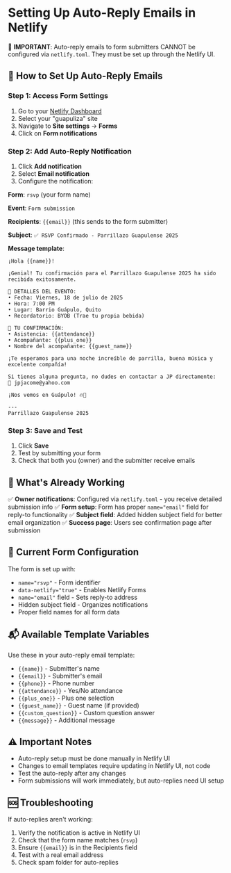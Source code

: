 # Setting Up Auto-Reply Emails in Netlify

🚨 **IMPORTANT**: Auto-reply emails to form submitters CANNOT be configured via `netlify.toml`. They must be set up through the Netlify UI.

## 📧 How to Set Up Auto-Reply Emails

### Step 1: Access Form Settings
1. Go to your [Netlify Dashboard](https://app.netlify.com)
2. Select your "guapuliza" site
3. Navigate to **Site settings** → **Forms**
4. Click on **Form notifications**

### Step 2: Add Auto-Reply Notification
1. Click **Add notification**
2. Select **Email notification**
3. Configure the notification:

**Form**: `rsvp` (your form name)

**Event**: `Form submission`

**Recipients**: `{{email}}` (this sends to the form submitter)

**Subject**: `✅ RSVP Confirmado - Parrillazo Guapulense 2025`

**Message template**:
```
¡Hola {{name}}!

¡Genial! Tu confirmación para el Parrillazo Guapulense 2025 ha sido recibida exitosamente.

📅 DETALLES DEL EVENTO:
• Fecha: Viernes, 18 de julio de 2025
• Hora: 7:00 PM
• Lugar: Barrio Guápulo, Quito
• Recordatorio: BYOB (Trae tu propia bebida)

🤖 TU CONFIRMACIÓN:
• Asistencia: {{attendance}}
• Acompañante: {{plus_one}}
• Nombre del acompañante: {{guest_name}}

¡Te esperamos para una noche increíble de parrilla, buena música y excelente compañía!

Si tienes alguna pregunta, no dudes en contactar a JP directamente:
📧 jpjacome@yahoo.com

¡Nos vemos en Guápulo! 🔥🤖

---
Parrillazo Guapulense 2025
```

### Step 3: Save and Test
1. Click **Save**
2. Test by submitting your form
3. Check that both you (owner) and the submitter receive emails

## 🎯 What's Already Working

✅ **Owner notifications**: Configured via `netlify.toml` - you receive detailed submission info
✅ **Form setup**: Form has proper `name="email"` field for reply-to functionality
✅ **Subject field**: Added hidden subject field for better email organization
✅ **Success page**: Users see confirmation page after submission

## 🔧 Current Form Configuration

The form is set up with:
- `name="rsvp"` - Form identifier
- `data-netlify="true"` - Enables Netlify Forms
- `name="email"` field - Sets reply-to address
- Hidden subject field - Organizes notifications
- Proper field names for all form data

## 📬 Available Template Variables

Use these in your auto-reply email template:
- `{{name}}` - Submitter's name
- `{{email}}` - Submitter's email
- `{{phone}}` - Phone number
- `{{attendance}}` - Yes/No attendance
- `{{plus_one}}` - Plus one selection
- `{{guest_name}}` - Guest name (if provided)
- `{{custom_question}}` - Custom question answer
- `{{message}}` - Additional message

## ⚠️ Important Notes

- Auto-reply setup must be done manually in Netlify UI
- Changes to email templates require updating in Netlify UI, not code
- Test the auto-reply after any changes
- Form submissions will work immediately, but auto-replies need UI setup

## 🆘 Troubleshooting

If auto-replies aren't working:
1. Verify the notification is active in Netlify UI
2. Check that the form name matches (`rsvp`)
3. Ensure `{{email}}` is in the Recipients field
4. Test with a real email address
5. Check spam folder for auto-replies
